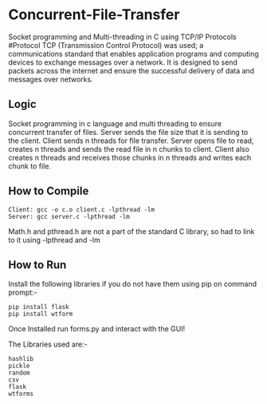 # Concurrent-File-Transfer
Socket programming and Multi-threading in C using TCP/IP Protocols
#Protocol
TCP (Transmission Control Protocol) was used; a communications standard that enables application
programs and computing devices to exchange messages over a network. It is designed to send packets
across the internet and ensure the successful delivery of data and messages over networks.

## Logic
Socket programming in c language and multi threading to ensure concurrent transfer of files.
Server sends the file size that it is sending to the client. Client sends n threads for file transfer. Server
opens file to read, creates n threads and sends the read file in n chunks to client. Client also creates n
threads and receives those chunks in n threads and writes each chunk to file.

## How to Compile

    Client: gcc -o c.o client.c -lpthread -lm
    Server: gcc server.c -lpthread -lm
Math.h and pthread.h are not a part of the standard C library, so had to link to it using -lpthread and -lm

## How to Run
Install the following libraries if you do not have them using pip on command prompt:-

    pip install flask
    pip install wtform
    
Once Installed run forms.py and interact with the GUI!
  
The Libraries used are:-

    hashlib
    pickle
    random
    csv
    flask 
    wtforms

